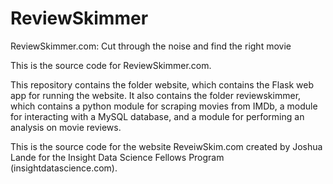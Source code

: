 ReviewSkimmer
==========

ReviewSkimmer.com: Cut through the noise and find the right movie

This is the source code for ReviewSkimmer.com.

This repository contains the folder website, which contains the Flask web app for running the website.
It also contains the folder reviewskimmer, which contains a python module for scraping movies from IMDb,
a module for interacting with a MySQL database, and a module for performing an analysis on movie reviews.

This is the source code for the website ReveiwSkim.com created by Joshua Lande for the Insight Data Science 
Fellows Program (insightdatascience.com).
